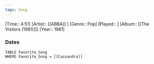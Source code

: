```yaml
---
tags: Song  
---
```

[Time:: 4:51]
[Artist:: [[ABBA]] ]
[Genre:: Pop]
[Played:: ]
[Album:: [[The Visitors (1981)]]]
[Year:: 1981]
### Dates
````dataview
TABLE Favorite_Song
WHERE Favorite_Song = [[Cassandra]]
````